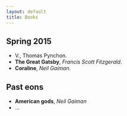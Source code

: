 ```yaml
---
layout: default
title: Books
---
```


Spring 2015
-----------

* V., Thomas Pynchon.
* **The Great Gatsby**, *Francis Scott Fitzgerald*.
* **Coraline**, *Neil Gaiman*.

Past eons
---------

* **American gods**, *Neil Gaiman*
* ...
